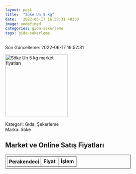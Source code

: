 ```yaml
---
layout: post
title:  "Söke Un 5 kg"
date:   2022-06-17 16:52:31 +0300
image: undefined
categories: gida-sekerleme
tags: gida-sekerleme
---
```


Son Güncelleme: 2022-06-17 19:52:31

<img src="undefined" width="200" alt="Söke Un 5 kg market fiyatları" />

Kategori: Gıda, Şekerleme
<br />
Marka: Söke

<h2>Market ve Online Satış Fiyatları</h2>

<table border="1" style="padding: 5px;width:80%;">
  <tr>
    <td style="padding: 5px;"><strong>Perakendeci</strong></td>
    <td><strong>Fiyat</strong></td>
    <td><strong>İşlem</strong></td>
  </tr>
  
</table>
